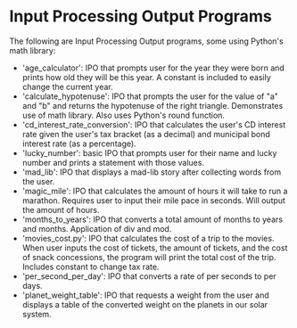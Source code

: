 # Input Processing Output Programs
The following are Input Processing Output programs, some using Python's math library:
- 'age_calculator': IPO that prompts user for the year they were born and prints how old they will be this year. A constant is included to easily change the current year.
- 'calculate_hypotenuse': IPO that prompts the user for the value of "a" and "b" and returns the hypotenuse of the right triangle. Demonstrates use of math library. Also uses Python's round function.
- 'cd_interest_rate_conversion': IPO that calculates the user's CD interest rate given the user's tax bracket (as a decimal) and municipal bond interest rate (as a percentage).
- 'lucky_number': basic IPO that prompts user for their name and lucky number and prints a statement with those values.
- 'mad_lib': IPO that displays a mad-lib story after collecting words from the user.
- 'magic_mile': IPO that calculates the amount of hours it will take to run a marathon. Requires user to input their mile pace in seconds. Will output the amount of hours.
- 'months_to_years': IPO that converts a total amount of months to years and months. Application of div and mod.
- 'movies_cost.py': IPO that calculates the cost of a trip to the movies. When user inputs the cost of tickets, the amount of tickets, and the cost of snack concessions, the program will print the total cost of the trip. Includes constant to change tax rate.
- 'per_second_per_day': IPO that converts a rate of per seconds to per days.
- 'planet_weight_table': IPO that requests a weight from the user and displays a table of the converted weight on the planets in our solar system. 
